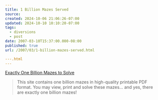 ```yaml
---
title: 1 Billion Mazes Served
source: 
created: 2024-10-06 21:06:26-07:00
updated: 2024-10-10 10:10:20-07:00
tags:
  - diversions
  - post
date: 2007-03-10T15:37:00.000-08:00
published: true
url: /2007/03/1-billion-mazes-served.html

---.html
---
```



[Exactly One Billion Mazes to Solve](https://www.onebillionmazes.com/?t=919990)  

> This site contains one billion mazes in high-quality printable PDF  
> format. You may view, print and solve these mazes... and yes, there are exactly one billion mazes!
